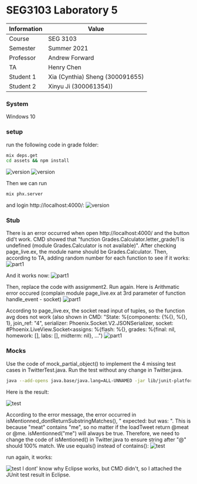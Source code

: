 # SEG3103 Laboratory 5

| Information | Value |
| --- | --- |
| Course | SEG 3103 |
| Semester | Summer 2021 |
| Professor | Andrew Forward |
| TA | Henry Chen |
| Student 1 | Xia (Cynthia) Sheng (300091655) |
| Student 2 | Xinyu Ji (300061354)) |


### System

Windows 10

### setup
run the following code in grade folder:
```bash
mix deps.get
cd assets && npm install
```
![version](assets/deps-get.JPG)
![version](assets/npm-install.JPG)

Then we can run
```bash
mix phx.server
```
and login http://localhost:4000/:
![version](assets/grade.JPG)

### Stub
There is an error occurred when open http://localhost:4000/ and the button did't work. CMD showed that "function Grades.Calculator.letter_grade/1 is undefined (module Grades.Calculator is not available)". After checking page_live.ex, the module name should be Grades.Calculator. Then, according to TA, adding random number for each function to see if it works:
![part1](assets/random.JPG)

And it works now:
![part1](assets/random1.JPG)

Then, replace the code with assignment2. Run again. Here is Arithmatic error occured (complain module page_live.ex at 3rd parameter of function handle_event - socket)
![part1](assets/error.JPG)

According to page_live.ex, the socket read input of tuples, so the function avg does not work (also shown in CMD: "State: %{components: {%{}, %{}, 1}, join_ref: "4", serializer: Phoenix.Socket.V2.JSONSerializer, socket: #Phoenix.LiveView.Socket<assigns: %{flash: %{}, grades: %{final: nil, homework: [], labs: [], midterm: nil}, ...")
![part1](assets/socket.JPG)

### Mocks
Use the code of mock_partial_object() to implement the 4 missing test cases in TwitterTest.java. Run the test without any change in Twitter.java. 
```bash
java --add-opens java.base/java.lang=ALL-UNNAMED -jar lib/junit-platform-console-standalone-1.7.1.jar -cp dist;lib/easymock-4.3.jar;lib/objenesis-3.2.jar --scan-class-path
```
Here is the result:

![test](assets/junit.JPG)

According to the error message, the error occurred in isMentionned_dontReturnSubstringMatches(), " expected: <false> but was: <true>".  This is because  "meat" contains "me", so no matter if the loadTweet return @meat or @me. isMentionned("me") will always be true. Therefore, we need to change the code of isMentioned() in Twitter.java to ensure string after "@" should 100% match. We use equals() instead of contains():
![test](assets/equal.JPG)
  
run again, it works:

![test](assets/junit2.JPG)
 I dont' know why Eclipse works, but CMD didn't, so I attached the JUnit test result in Eclipse.

  

